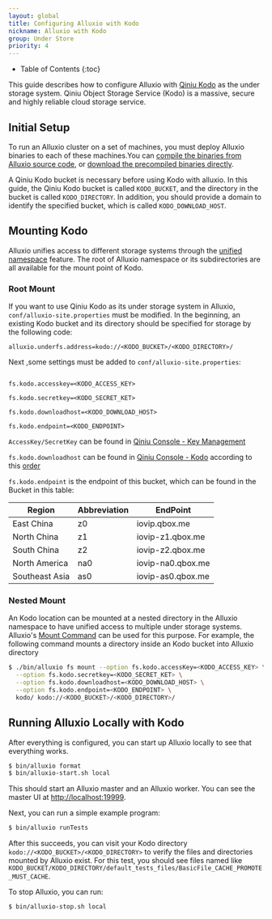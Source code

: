 ```yaml
---
layout: global
title: Configuring Alluxio with Kodo
nickname: Alluxio with Kodo
group: Under Store
priority: 4
---
```


* Table of Contents
{:toc}

This guide describes how to configure Alluxio with
[Qiniu Kodo](https://www.qiniu.com/products/kodo) as the under storage system. Qiniu Object Storage
Service (Kodo) is a massive, secure and highly reliable cloud storage service.

## Initial Setup

To run an Alluxio cluster on a set of machines, you must deploy Alluxio binaries to each of these
machines.You can
[compile the binaries from Alluxio source code](Building-Alluxio-From-Source.html),
or [download the precompiled binaries directly](Running-Alluxio-Locally.html).

A Qiniu Kodo bucket is necessary before using Kodo with alluxio. In this guide, the Qiniu Kodo bucket
is called `KODO_BUCKET`, and the directory in the bucket is called `KODO_DIRECTORY`. In addition, you should provide a domain to identify the specified bucket, which is called `KODO_DOWNLOAD_HOST`.
## Mounting Kodo

Alluxio unifies access to different storage systems through the
[unified namespace](Unified-and-Transparent-Namespace.html) feature. The root of Alluxio namespace or its subdirectories are all available for the mount point of Kodo.

### Root Mount

If you want to use Qiniu Kodo as its under storage system in Alluxio, `conf/alluxio-site.properties` must be modified. In the beginning, an existing Kodo bucket and its directory should be specified for storage by the following code:

```
alluxio.underfs.address=kodo://<KODO_BUCKET>/<KODO_DIRECTORY>/
```

Next ,some settings must be added to `conf/alluxio-site.properties`:


```

fs.kodo.accesskey=<KODO_ACCESS_KEY>

fs.kodo.secretkey=<KODO_SECRET_KET>

fs.kodo.downloadhost=<KODO_DOWNLOAD_HOST>

fs.kodo.endpoint=<KODO_ENDPOINT>

```

`AccessKey/SecretKey` can be found in [Qiniu Console - Key Management](https://portal.qiniu.com/user/key)

`fs.kodo.downloadhost` can be found in [Qiniu Console - Kodo](https://portal.qiniu.com/bucket) 
according to this [order](https://mars-assets.qnssl.com/alluxio_host.png)

`fs.kodo.endpoint` is the endpoint of this bucket, which can be found in the Bucket in this table:

| Region | Abbreviation| EndPoint |
| ------- | -------- | --------- |
|East China| z0|  iovip.qbox.me | 
|North China| z1| iovip-z1.qbox.me| 
|South China| z2| iovip-z2.qbox.me | 
|North America| na0| iovip-na0.qbox.me | 
|Southeast Asia| as0| iovip-as0.qbox.me |


### Nested Mount
An Kodo location can be mounted at a nested directory in the Alluxio namespace to have unified
access to multiple under storage systems. Alluxio's
[Mount Command](Command-Line-Interface.html#mount) can be used for this purpose.
For example, the following command mounts a directory inside an Kodo bucket into Alluxio directory

```bash 
$ ./bin/alluxio fs mount --option fs.kodo.accessKey=<KODO_ACCESS_KEY> \
  --option fs.kodo.secretkey=<KODO_SECRET_KET> \
  --option fs.kodo.downloadhost=<KODO_DOWNLOAD_HOST> \
  --option fs.kodo.endpoint=<KODO_ENDPOINT> \
  kodo/ kodo://<KODO_BUCKET>/<KODO_DIRECTORY>/
```

## Running Alluxio Locally with Kodo

After everything is configured, you can start up Alluxio locally to see that everything works.

```bash
$ bin/alluxio format
$ bin/alluxio-start.sh local
```

This should start an Alluxio master and an Alluxio worker. You can see the master UI at
[http://localhost:19999](http://localhost:19999).

Next, you can run a simple example program:

```bash
$ bin/alluxio runTests
```

After this succeeds, you can visit your Kodo directory `kodo://<KODO_BUCKET>/<KODO_DIRECTORY>` to verify the files
and directories mounted by Alluxio exist. For this test, you should see files named like
`KODO_BUCKET/KODO_DIRECTORY/default_tests_files/BasicFile_CACHE_PROMOTE_MUST_CACHE`.

To stop Alluxio, you can run:

```bash
$ bin/alluxio-stop.sh local
```
